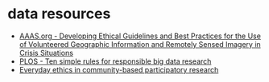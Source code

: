 # data resources
* [AAAS.org - Developing Ethical Guidelines and Best Practices for the Use of Volunteered Geographic Information and Remotely Sensed Imagery in Crisis Situations](https://www.aaas.org/page/developing-ethical-guidelines-and-best-practices-use-volunteered-geographic-information-and)
* [PLOS - Ten simple rules for responsible big data research](http://journals.plos.org/ploscompbiol/article?id=10.1371/journal.pcbi.1005399])
* [Everyday ethics in community-based participatory research](http://www.tandfonline.com/doi/pdf/10.1080/21582041.2013.769618])
